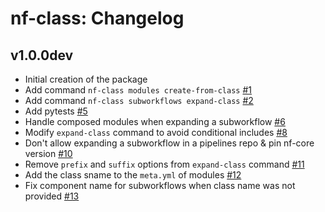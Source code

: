 # nf-class: Changelog

## v1.0.0dev

- Initial creation of the package
- Add command `nf-class modules create-from-class` [#1](https://github.com/mirpedrol/nf-class/pull/1)
- Add command `nf-class subworkflows expand-class` [#2](https://github.com/mirpedrol/nf-class/pull/2)
- Add pytests [#5](https://github.com/mirpedrol/nf-class/pull/5)
- Handle composed modules when expanding a subworkflow [#6](https://github.com/mirpedrol/nf-class/pull/6)
- Modify `expand-class` command to avoid conditional includes [#8](https://github.com/mirpedrol/nf-class/pull/8)
- Don't allow expanding a subworkflow in a pipelines repo & pin nf-core version [#10](https://github.com/mirpedrol/nf-class/pull/10)
- Remove `prefix` and `suffix` options from `expand-class` command [#11](https://github.com/mirpedrol/nf-class/pull/11)
- Add the class sname to the `meta.yml` of modules [#12](https://github.com/mirpedrol/nf-class/pull/12)
- Fix component name for subworkflows when class name was not provided [#13](https://github.com/mirpedrol/nf-class/pull/13)
